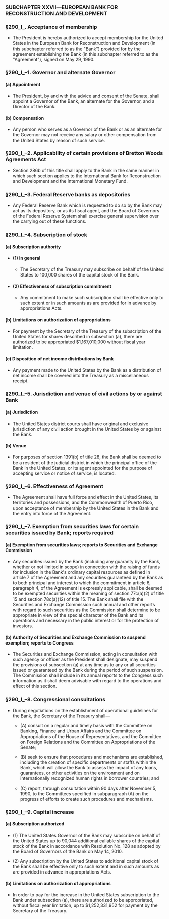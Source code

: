 ### SUBCHAPTER XXVII—EUROPEAN BANK FOR RECONSTRUCTION AND DEVELOPMENT

### §290_l_. Acceptance of membership
* The President is hereby authorized to accept membership for the United States in the European Bank for Reconstruction and Development (in this subchapter referred to as the "Bank") provided for by the agreement establishing the Bank (in this subchapter referred to as the "Agreement"), signed on May 29, 1990.

### §290_l_–1. Governor and alternate Governor
#### (a) Appointment
* The President, by and with the advice and consent of the Senate, shall appoint a Governor of the Bank, an alternate for the Governor, and a Director of the Bank.

#### (b) Compensation
* Any person who serves as a Governor of the Bank or as an alternate for the Governor may not receive any salary or other compensation from the United States by reason of such service.

### §290_l_–2. Applicability of certain provisions of Bretton Woods Agreements Act
* Section 286b of this title shall apply to the Bank in the same manner in which such section applies to the International Bank for Reconstruction and Development and the International Monetary Fund.

### §290_l_–3. Federal Reserve banks as depositories
* Any Federal Reserve Bank which is requested to do so by the Bank may act as its depository, or as its fiscal agent, and the Board of Governors of the Federal Reserve System shall exercise general supervision over the carrying out of these functions.

### §290_l_–4. Subscription of stock
#### (a) Subscription authority
* #### (1) In general
  * The Secretary of the Treasury may subscribe on behalf of the United States to 100,000 shares of the capital stock of the Bank.

* #### (2) Effectiveness of subscription commitment
  * Any commitment to make such subscription shall be effective only to such extent or in such amounts as are provided for in advance by appropriations Acts.

#### (b) Limitations on authorization of appropriations
* For payment by the Secretary of the Treasury of the subscription of the United States for shares described in subsection (a), there are authorized to be appropriated $1,167,010,000 without fiscal year limitation.

#### (c) Disposition of net income distributions by Bank
* Any payment made to the United States by the Bank as a distribution of net income shall be covered into the Treasury as a miscellaneous receipt.

### §290_l_–5. Jurisdiction and venue of civil actions by or against Bank
#### (a) Jurisdiction
* The United States district courts shall have original and exclusive jurisdiction of any civil action brought in the United States by or against the Bank.

#### (b) Venue
* For purposes of section 1391(b) of title 28, the Bank shall be deemed to be a resident of the judicial district in which the principal office of the Bank in the United States, or its agent appointed for the purpose of accepting service or notice of service, is located.

### §290_l_–6. Effectiveness of Agreement
* The Agreement shall have full force and effect in the United States, its territories and possessions, and the Commonwealth of Puerto Rico, upon acceptance of membership by the United States in the Bank and the entry into force of the Agreement.

### §290_l_–7. Exemption from securities laws for certain securities issued by Bank; reports required
#### (a) Exemption from securities laws; reports to Securities and Exchange Commission
* Any securities issued by the Bank (including any guaranty by the Bank, whether or not limited in scope) in connection with the raising of funds for inclusion in the Bank's ordinary capital resources as defined in article 7 of the Agreement and any securities guaranteed by the Bank as to both principal and interest to which the commitment in article 6, paragraph 4, of the Agreement is expressly applicable, shall be deemed to be exempted securities within the meaning of section 77c(a)(2) of title 15 and section 78c(a)(12) of title 15. The Bank shall file with the Securities and Exchange Commission such annual and other reports with regard to such securities as the Commission shall determine to be appropriate in view of the special character of the Bank and its operations and necessary in the public interest or for the protection of investors.

#### (b) Authority of Securities and Exchange Commission to suspend exemption; reports to Congress
* The Securities and Exchange Commission, acting in consultation with such agency or officer as the President shall designate, may suspend the provisions of subsection (a) at any time as to any or all securities issued or guaranteed by the Bank during the period of such suspension. The Commission shall include in its annual reports to the Congress such information as it shall deem advisable with regard to the operations and effect of this section.

### §290_l_–8. Congressional consultations
* During negotiations on the establishment of operational guidelines for the Bank, the Secretary of the Treasury shall—

  * (A) consult on a regular and timely basis with the Committee on Banking, Finance and Urban Affairs and the Committee on Appropriations of the House of Representatives, and the Committee on Foreign Relations and the Committee on Appropriations of the Senate;

  * (B) seek to ensure that procedures and mechanisms are established, including the creation of specific departments or staffs within the Bank, which will allow the Bank to assess the impact of any loans, guarantees, or other activities on the environment and on internationally recognized human rights in borrower countries; and

  * (C) report, through consultation within 90 days after November 5, 1990, to the Committees specified in subparagraph (A) on the progress of efforts to create such procedures and mechanisms.

### §290_l_–9. Capital increase
#### (a) Subscription authorized
* (1) The United States Governor of the Bank may subscribe on behalf of the United States up to 90,044 additional callable shares of the capital stock of the Bank in accordance with Resolution No. 128 as adopted by the Board of Governors of the Bank on May 14, 2010.

* (2) Any subscription by the United States to additional capital stock of the Bank shall be effective only to such extent and in such amounts as are provided in advance in appropriations Acts.

#### (b) Limitations on authorization of appropriations
* In order to pay for the increase in the United States subscription to the Bank under subsection (a), there are authorized to be appropriated, without fiscal year limitation, up to $1,252,331,952 for payment by the Secretary of the Treasury.